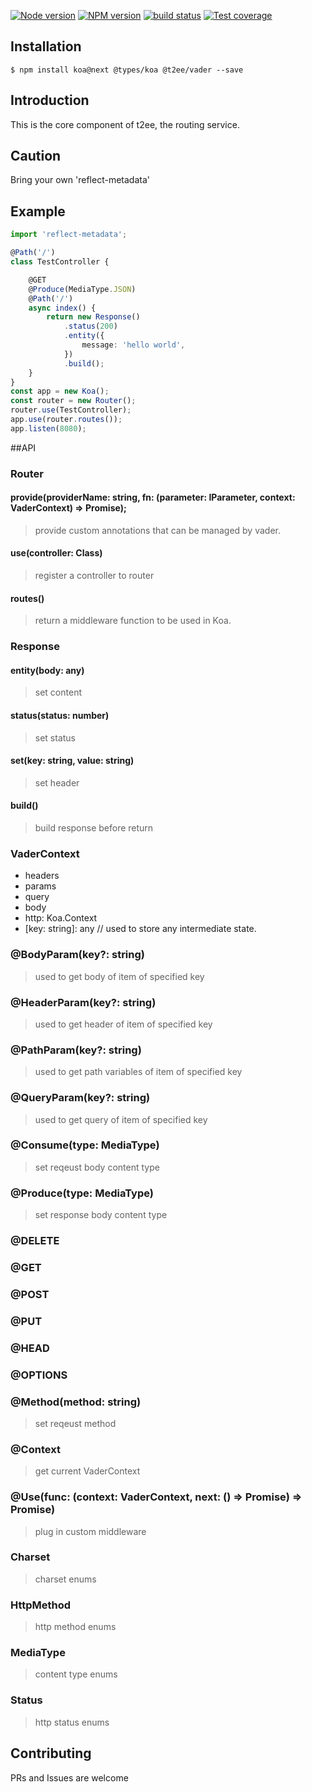 [![Node version][node-image]][npm-url]
[![NPM version][npm-image]][npm-url]
[![build status][travis-image]][travis-url]
[![Test coverage][coveralls-image]][coveralls-url]

## Installation

```
$ npm install koa@next @types/koa @t2ee/vader --save
```

## Introduction

This is the core component of t2ee, the routing service.

## Caution
Bring your own 'reflect-metadata'


## Example

```typescript
import 'reflect-metadata';

@Path('/')
class TestController {

    @GET
    @Produce(MediaType.JSON)
    @Path('/')
    async index() {
        return new Response()
            .status(200)
            .entity({
                message: 'hello world',
            })
            .build();
    }
}
const app = new Koa();
const router = new Router();
router.use(TestController);
app.use(router.routes());
app.listen(8080);
```

##API
### Router
#### provide(providerName: string, fn: (parameter: IParameter, context: VaderContext) => Promise);
> provide custom annotations that can be managed by vader.

#### use(controller: Class)
> register a controller to router

#### routes()
> return a middleware function to be used in Koa.

### Response
#### entity(body: any)
> set content

#### status(status: number)
> set status

#### set(key: string, value: string)
> set header

#### build()
> build response before return

### VaderContext
* headers
* params
* query
* body
* http: Koa.Context
* [key: string]: any // used to store any intermediate state.

### @BodyParam(key?: string)
> used to get body of item of specified key

### @HeaderParam(key?: string)
> used to get header of item of specified key

### @PathParam(key?: string)
> used to get path variables of item of specified key

### @QueryParam(key?: string)
> used to get query of item of specified key

### @Consume(type: MediaType)
> set reqeust body content type

### @Produce(type: MediaType)
> set response body content type

### @DELETE
### @GET
### @POST
### @PUT
### @HEAD
### @OPTIONS
### @Method(method:  string)
> set reqeust method

### @Context
> get current VaderContext

### @Use(func:  (context: VaderContext, next: () => Promise<void>) => Promise<void>)
> plug in custom middleware

### Charset
> charset enums

### HttpMethod
> http method enums

### MediaType
> content type enums

### Status
> http status enums




## Contributing

PRs and Issues are welcome



[npm-image]: https://img.shields.io/npm/v/@t2ee/vader.svg?style=flat-square
[npm-url]: https://www.npmjs.com/package/@t2ee/vader
[node-image]: https://img.shields.io/node/v/@t2ee/vader.svg?style=flat-square
[travis-image]: https://img.shields.io/travis/t2ee/vader/master.svg?style=flat-square
[travis-url]: https://travis-ci.org/t2ee/vader
[coveralls-image]: https://img.shields.io/coveralls/t2ee/vader/master.svg?style=flat-square
[coveralls-url]: https://coveralls.io/r/t2ee/vader?branch=master
